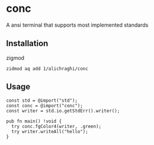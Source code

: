 # conc

A ansi terminal that supports most implemented standards

## Installation

zigmod

```
zidmod aq add 1/alichraghi/conc
```

## Usage

```zig
const std = @import("std");
const conc = @import("conc");
const writer = std.io.getStdErr().writer();

pub fn main() !void {
  try conc.fgColor4(writer, .green);
  try writer.writeAll("hello");
}
```
